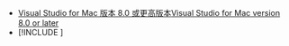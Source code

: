 * [<span data-ttu-id="c40ae-101">Visual Studio for Mac 版本 8.0 或更高版本</span><span class="sxs-lookup"><span data-stu-id="c40ae-101">Visual Studio for Mac version 8.0 or later</span></span>](https://visualstudio.microsoft.com/vs/mac/)
* [!INCLUDE [](~/includes/3.0-SDK.md)]
